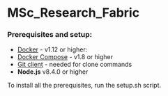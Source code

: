 # MSc_Research_Fabric

### Prerequisites and setup:

* [Docker](https://www.docker.com/products/overview) - v1.12 or higher:
* [Docker Compose](https://docs.docker.com/compose/overview/) - v1.8 or higher
* [Git client](https://git-scm.com/downloads) - needed for clone commands
* **Node.js** v8.4.0 or higher

To install all the prerequisites, run the setup.sh script.
